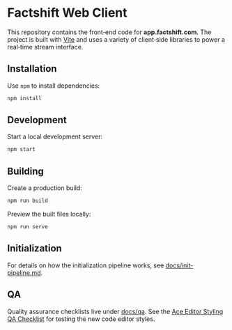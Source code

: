 # Factshift Web Client

This repository contains the front‑end code for **app.factshift.com**. The project is built with [Vite](https://vitejs.dev/) and uses a variety of client‑side libraries to power a real‑time stream interface.

## Installation

Use `npm` to install dependencies:

```bash
npm install
```

## Development

Start a local development server:

```bash
npm start
```

## Building

Create a production build:

```bash
npm run build
```

Preview the built files locally:

```bash
npm run serve
```

## Initialization

For details on how the initialization pipeline works, see [docs/init-pipeline.md](docs/init-pipeline.md).

## QA

Quality assurance checklists live under [docs/qa](docs/qa). See the
[Ace Editor Styling QA Checklist](docs/qa/ace-editor-style.md) for
testing the new code editor styles.

